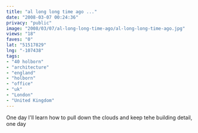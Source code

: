 ```yaml
---
title: "al long long time ago ..."
date: "2008-03-07 00:24:36"
privacy: "public"
image: "2008/03/07/al-long-long-time-ago/al-long-long-time-ago.jpg"
views: "18"
faves: "0"
lat: "51517829"
lng: "-107438"
tags:
- "40 holborn"
- "architecture"
- "england"
- "holborn"
- "office"
- "uk"
- "London"
- "United Kingdom"
---
```

One day I'll learn how to pull down the clouds and keep tehe building detail, one day
